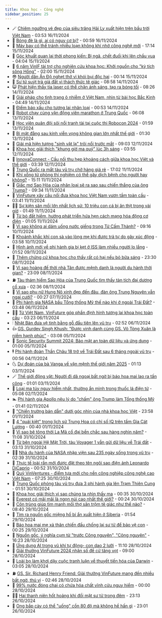 ```yaml
---
title: Khoa học - Công nghệ
sidebar_position: 25
---
```


<!-- dantri-khoa-hoc-cong-nghe:START -->
- 🪄 [Chiêm ngưỡng vẻ đẹp của siêu trăng Hải Ly xuất hiện trên bầu trời Việt Nam](https://dantri.com.vn/khoa-hoc-cong-nghe/chiem-nguong-ve-dep-cua-sieu-trang-hai-ly-xuat-hien-tren-bau-troi-viet-nam-20241116082844033.htm) - 03:53 16/11/2024
- 🤭 [Bóng đè là gì, ai có nguy cơ bị?](https://dantri.com.vn/khoa-hoc-cong-nghe/bong-de-la-gi-ai-co-nguy-co-bi-20241115114009381.htm) - 00:59 16/11/2024
- 🐻 [Máy bay có thể tránh nhiễu loạn không khí nhờ công nghệ mới](https://dantri.com.vn/khoa-hoc-cong-nghe/may-bay-co-the-tranh-nhieu-loan-khong-khi-nho-cong-nghe-moi-20241115124758278.htm) - 17:14 15/11/2024
- 🥰 [Góc khuất quan lại thời phong kiến: Bị ngã, chết đuối khi lên chầu vua](https://dantri.com.vn/khoa-hoc-cong-nghe/goc-khuat-quan-lai-thoi-phong-kien-bi-nga-chet-duoi-khi-len-chau-vua-20241115105401847.htm) - 04:04 15/11/2024
- 🥳 [6 năm VinIF tài trợ cho nghiên cứu khoa học: Khởi nguồn cho &quot;kỳ tích sông Hồng&quot;](https://dantri.com.vn/khoa-hoc-cong-nghe/6-nam-vinif-tai-tro-cho-nghien-cuu-khoa-hoc-khoi-nguon-cho-ky-tich-song-hong-20241114104807196.htm) - 02:00 15/11/2024
- 😎 [Người dân Ấn Độ nghẹt thở vì khói bụi độc hại](https://dantri.com.vn/khoa-hoc-cong-nghe/nguoi-dan-an-do-nghet-tho-vi-khoi-bui-doc-hai-20241115032056811.htm) - 00:14 15/11/2024
- 🎡 [Sư tử suýt trả giá đắt vì thách thức tê giác](https://dantri.com.vn/khoa-hoc-cong-nghe/su-tu-suyt-tra-gia-dat-vi-thach-thuc-te-giac-20241114154616218.htm) - 08:58 14/11/2024
- 😺 [Phát hiện thấy tia laser có thể chặn ánh sáng, tạo ra bóng tối](https://dantri.com.vn/khoa-hoc-cong-nghe/phat-hien-thay-tia-laser-co-the-chan-anh-sang-tao-ra-bong-toi-20241114151535432.htm) - 08:26 14/11/2024
- 🌋 [Giải pháp cho tình trạng ô nhiễm ở Việt Nam, nhìn từ bài học Bắc Kinh](https://dantri.com.vn/khoa-hoc-cong-nghe/giai-phap-cho-tinh-trang-o-nhiem-o-viet-nam-nhin-tu-bai-hoc-bac-kinh-20241114113930477.htm) - 04:49 14/11/2024
- 💯 [Điềm báo xấu cho tương lai nhân loại](https://dantri.com.vn/khoa-hoc-cong-nghe/diem-bao-xau-cho-tuong-lai-nhan-loai-20241114073915917.htm) - 00:53 14/11/2024
- 🚦 [Robot chạy cùng vận động viên marathon ở Trung Quốc](https://dantri.com.vn/khoa-hoc-cong-nghe/robot-chay-cung-van-dong-vien-marathon-o-trung-quoc-20241113115220025.htm) - 06:08 13/11/2024
- 💼 [Học viên quân đội sôi nổi tranh tài tại cuộc thi Robocon 2024](https://dantri.com.vn/khoa-hoc-cong-nghe/hoc-vien-quan-doi-soi-noi-tranh-tai-tai-cuoc-thi-robocon-2024-20241109033850765.htm) - 01:59 13/11/2024
- 🐘 [Bí mật đằng sau kính viễn vọng không gian lớn nhất thế giới](https://dantri.com.vn/khoa-hoc-cong-nghe/bi-mat-dang-sau-kinh-vien-vong-khong-gian-lon-nhat-the-gioi-20241113081116886.htm) - 01:30 13/11/2024
- 🤗 [Giải mã hiện tượng &quot;sinh vật lạ&quot; trôi nổi trước mắt](https://dantri.com.vn/khoa-hoc-cong-nghe/giai-ma-hien-tuong-sinh-vat-la-troi-noi-truoc-mat-20241112153931797.htm) - 09:03 12/11/2024
- 🎃 [Khoa học giải thích &quot;khung giờ ma quỷ&quot; lúc 3h sáng](https://dantri.com.vn/khoa-hoc-cong-nghe/khoa-hoc-giai-thich-khung-gio-ma-quy-luc-3h-sang-20241112100932519.htm) - 03:55 12/11/2024
- 🚀 [InnovaConnect - Cầu nối thu hẹp khoảng cách giữa khoa học Việt và thế giới](https://dantri.com.vn/khoa-hoc-cong-nghe/innovaconnect-cau-noi-thu-hep-khoang-cach-giua-khoa-hoc-viet-va-the-gioi-20241112103212345.htm) - 03:39 12/11/2024
- 📝 [Trung Quốc ra mắt tàu vũ trụ chở hàng giá rẻ](https://dantri.com.vn/khoa-hoc-cong-nghe/trung-quoc-ra-mat-tau-vu-tru-cho-hang-gia-re-20241111142351272.htm) - 17:02 11/11/2024
- 🐎 [Khỉ xổng từ phòng thí nghiệm có thể gây dịch bệnh cho người hay không?](https://dantri.com.vn/khoa-hoc-cong-nghe/khi-xong-tu-phong-thi-nghiem-co-the-gay-dich-benh-cho-nguoi-hay-khong-20241111150656093.htm) - 15:11 11/11/2024
- 🌊 [Giấc mơ Sao Hỏa của nhân loại sẽ ra sao sau chiến thắng của ông Trump?](https://dantri.com.vn/khoa-hoc-cong-nghe/giac-mo-sao-hoa-cua-nhan-loai-se-ra-sao-sau-chien-thang-cua-ong-trump-20241111111952955.htm) - 09:34 11/11/2024
- 🙉 [VinFuture xây cầu nối đưa khoa học Việt Nam vươn tầm toàn cầu](https://dantri.com.vn/khoa-hoc-cong-nghe/vinfuture-xay-cau-noi-dua-khoa-hoc-viet-nam-vuon-tam-toan-cau-20241111103017996.htm) - 03:41 11/11/2024
- 👨‍🏫 [Sự kiện săn mồi lớn nhất lịch sử: 10 triệu con cá bị ăn thịt trong vài giờ](https://dantri.com.vn/khoa-hoc-cong-nghe/su-kien-san-moi-lon-nhat-lich-su-10-trieu-con-ca-bi-an-thit-trong-vai-gio-20241111083348388.htm) - 01:49 11/11/2024
- 👀 [Từ bỏ đất hiếm, hướng phát triển hứa hẹn cách mạng hóa động cơ điện](https://dantri.com.vn/khoa-hoc-cong-nghe/tu-bo-dat-hiem-huong-phat-trien-hua-hen-cach-mang-hoa-dong-co-dien-20241110174746483.htm) - 01:05 11/11/2024
- 🐲 [Vì sao không ai dám uống nước giếng trong Tử Cấm Thành?](https://dantri.com.vn/khoa-hoc-cong-nghe/vi-sao-khong-ai-dam-uong-nuoc-gieng-trong-tu-cam-thanh-20241110045958787.htm) - 09:16 10/11/2024
- 🐲 [Khoảnh khắc khỉ con sà vào lòng mẹ khi được trả tự do gây xúc động](https://dantri.com.vn/khoa-hoc-cong-nghe/khoanh-khac-khi-con-sa-vao-long-me-khi-duoc-tra-tu-do-gay-xuc-dong-20241110040211412.htm) - 03:58 10/11/2024
- 🦍 [Hình ảnh mới về phi hành gia bị kẹt ở ISS làm nhiều người lo lắng](https://dantri.com.vn/khoa-hoc-cong-nghe/hinh-anh-moi-ve-phi-hanh-gia-bi-ket-o-iss-lam-nhieu-nguoi-lo-lang-20241108161016204.htm) - 01:52 09/11/2024
- 🌊 [Thêm chứng cứ khoa học cho thấy rất có hại nếu bỏ bữa sáng](https://dantri.com.vn/khoa-hoc-cong-nghe/them-chung-cu-khoa-hoc-cho-thay-rat-co-hai-neu-bo-bua-sang-20241108074839738.htm) - 23:30 08/11/2024
- 🤩 [Vì sao hoàng đế thời nhà Tân được mệnh danh là người du hành thời gian?](https://dantri.com.vn/khoa-hoc-cong-nghe/vi-sao-hoang-de-thoi-nha-tan-duoc-menh-danh-la-nguoi-du-hanh-thoi-gian-20241107073928358.htm) - 23:09 08/11/2024
- ⛽️ [Tàu thám hiểm Sao Hỏa của Trung Quốc tìm thấy tàn tích đại dương cổ xưa](https://dantri.com.vn/khoa-hoc-cong-nghe/tau-tham-hiem-sao-hoa-cua-trung-quoc-tim-thay-tan-tich-dai-duong-co-xua-20241108090743251.htm) - 02:36 08/11/2024
- 🫶 [Vì sao phụ nữ Hung Nô xinh đẹp đến đâu, đàn ông Trung Nguyên vẫn ngại cưới?](https://dantri.com.vn/khoa-hoc-cong-nghe/vi-sao-phu-nu-hung-no-xinh-dep-den-dau-dan-ong-trung-nguyen-van-ngai-cuoi-20241105074956318.htm) - 00:27 07/11/2024
- 🙉 [Phi hành gia NASA bầu Tổng thống Mỹ thế nào khi ở ngoài Trái Đất?](https://dantri.com.vn/khoa-hoc-cong-nghe/phi-hanh-gia-nasa-bau-tong-thong-my-the-nao-khi-o-ngoai-trai-dat-20241105114600937.htm) - 03:48 06/11/2024
- 👨‍🏫 [Từ Việt Nam, VinFuture góp phần định hình tương lai khoa học toàn cầu](https://dantri.com.vn/khoa-hoc-cong-nghe/tu-viet-nam-vinfuture-gop-phan-dinh-hinh-tuong-lai-khoa-hoc-toan-cau-20241106101448177.htm) - 03:23 06/11/2024
- 🕯 [Nhật Bản đưa vệ tinh bằng gỗ đầu tiên lên vũ trụ](https://dantri.com.vn/khoa-hoc-cong-nghe/nhat-ban-dua-ve-tinh-bang-go-dau-tien-len-vu-tru-20241106083022469.htm) - 02:52 06/11/2024
- 👍 [GS. Gurdev Singh Khush: &quot;Được vinh danh cùng GS. Võ Tòng Xuân là niềm hạnh phúc&quot;](https://dantri.com.vn/khoa-hoc-cong-nghe/gs-gurdev-singh-khush-duoc-vinh-danh-cung-gs-vo-tong-xuan-la-niem-hanh-phuc-20241105095800450.htm) - 03:08 05/11/2024
- 🧠 [Sonic Security Summit 2024: Bảo mật an toàn dữ liệu và ứng dụng](https://dantri.com.vn/khoa-hoc-cong-nghe/sonic-security-summit-2024-bao-mat-an-toan-du-lieu-va-ung-dung-20241101180409725.htm) - 01:00 05/11/2024
- 🕴 [Phi hành đoàn Thần Châu 18 trở về Trái Đất sau 6 tháng ngoài vũ trụ](https://dantri.com.vn/khoa-hoc-cong-nghe/phi-hanh-doan-than-chau-18-tro-ve-trai-dat-sau-6-thang-ngoai-vu-tru-20241104074113478.htm) - 00:56 04/11/2024
- 🌜 [Dự đoán của bà Vanga về vận mệnh thế giới năm 2025](https://dantri.com.vn/khoa-hoc-cong-nghe/du-doan-cua-ba-vanga-ve-van-menh-the-gioi-nam-2025-20241102231150322.htm) - 01:13 03/11/2024
- 🪄 [Thế giới động vật: Người đi dã ngoại bất ngờ bị báo hoa mai lao ra tấn công](https://dantri.com.vn/khoa-hoc-cong-nghe/the-gioi-dong-vat-nguoi-di-da-ngoai-bat-ngo-bi-bao-hoa-mai-lao-ra-tan-cong-20241103012405138.htm) - 01:01 03/11/2024
- 🎃 [Loại ma túy nguy hiểm nhất, thường ẩn mình trong thuốc lá điện tử](https://dantri.com.vn/khoa-hoc-cong-nghe/loai-ma-tuy-nguy-hiem-nhat-thuong-an-minh-trong-thuoc-la-dien-tu-20241101072351689.htm) - 05:08 02/11/2024
- 🏊 [Phi hành gia Apollo nêu lý do &quot;chấm&quot; ông Trump làm Tổng thống Mỹ](https://dantri.com.vn/khoa-hoc-cong-nghe/phi-hanh-gia-apollo-neu-ly-do-cham-ong-trump-lam-tong-thong-my-20241102083351585.htm) - 01:41 02/11/2024
- 🔭 [&quot;Chiến trường bán dẫn&quot; dưới góc nhìn của nhà khoa học Việt](https://dantri.com.vn/khoa-hoc-cong-nghe/chien-truong-ban-dan-duoi-goc-nhin-cua-nha-khoa-hoc-viet-20241102115936856.htm) - 23:58 01/11/2024
- 🤭 [4 &quot;quái kiệt&quot; trong lịch sử Trung Hoa có chỉ số IQ trên tầm Gia Cát Lượng](https://dantri.com.vn/khoa-hoc-cong-nghe/4-quai-kiet-trong-lich-su-trung-hoa-co-chi-so-iq-tren-tam-gia-cat-luong-20241101054714328.htm) - 00:40 01/11/2024
- 📝 [Vì sao bê tông thời La Mã cổ đại bền chắc sau hàng nghìn năm?](https://dantri.com.vn/khoa-hoc-cong-nghe/vi-sao-be-tong-thoi-la-ma-co-dai-ben-chac-sau-hang-nghin-nam-20241031115604906.htm) - 11:08 31/10/2024
- 🌋 [Từ bên ngoài Hệ Mặt Trời, tàu Voyager 1 vẫn gửi dữ liệu về Trái đất](https://dantri.com.vn/khoa-hoc-cong-nghe/tu-ben-ngoai-he-mat-troi-tau-voyager-1-van-gui-du-lieu-ve-trai-dat-20241031095646144.htm) - 03:13 31/10/2024
- 🧑‍🏫 [Nhà du hành của NASA nhập viện sau 235 ngày sống trong vũ trụ](https://dantri.com.vn/khoa-hoc-cong-nghe/nha-du-hanh-cua-nasa-nhap-vien-sau-235-ngay-song-trong-vu-tru-20241031092915298.htm) - 02:39 31/10/2024
- 👀 [Thực tế loài rắn mới được đặt theo tên ngôi sao điện ảnh Leonardo DiCaprio](https://dantri.com.vn/khoa-hoc-cong-nghe/thuc-te-loai-ran-moi-duoc-dat-theo-ten-ngoi-sao-dien-anh-leonardo-dicaprio-20241030132427827.htm) - 00:52 31/10/2024
- 🗽 [Quỹ VinVentures - điểm tựa mới cho nền công nghiệp công nghệ cao Việt Nam](https://dantri.com.vn/khoa-hoc-cong-nghe/quy-vinventures-diem-tua-moi-cho-nen-cong-nghiep-cong-nghe-cao-viet-nam-20241030142040505.htm) - 07:25 30/10/2024
- 🦩 [Trung Quốc phóng tàu vũ trụ đưa 3 phi hành gia lên Trạm Thiên Cung](https://dantri.com.vn/khoa-hoc-cong-nghe/trung-quoc-phong-tau-vu-tru-dua-3-phi-hanh-gia-len-tram-thien-cung-20241030074017088.htm) - 01:51 30/10/2024
- 🦍 [Khoa học giải thích vì sao chúng ta nhìn thấy ma](https://dantri.com.vn/khoa-hoc-cong-nghe/khoa-hoc-giai-thich-vi-sao-chung-ta-nhin-thay-ma-20241029174223581.htm) - 00:35 30/10/2024
- 🤖 [Everest có mãi mãi là ngọn núi cao nhất thế giới?](https://dantri.com.vn/khoa-hoc-cong-nghe/everest-co-mai-mai-la-ngon-nui-cao-nhat-the-gioi-20241030000513145.htm) - 00:24 30/10/2024
- 🔭 [Côn trùng giúp tìm manh mối thợ săn trộm tê giác như thế nào?](https://dantri.com.vn/khoa-hoc-cong-nghe/con-trung-giup-tim-manh-moi-tho-san-trom-te-giac-nhu-the-nao-20241029152905632.htm) - 08:40 29/10/2024
- 👺 [Tìm ra nguồn gốc miệng hố bí ẩn xuất hiện ở Siberia](https://dantri.com.vn/khoa-hoc-cong-nghe/tim-ra-nguon-goc-mieng-ho-bi-an-xuat-hien-o-siberia-20241029081209802.htm) - 01:54 29/10/2024
- 🤖 [Báo hoa mai mẹ xả thân chiến đấu chống lại sư tử để bảo vệ con](https://dantri.com.vn/khoa-hoc-cong-nghe/bao-hoa-mai-me-xa-than-chien-dau-chong-lai-su-tu-de-bao-ve-con-20241028160151238.htm) - 00:25 29/10/2024
- 🌮 [Nguồn gốc, ý nghĩa cụm từ &quot;trước Công nguyên&quot;, &quot;Công nguyên&quot;](https://dantri.com.vn/khoa-hoc-cong-nghe/nguon-goc-y-nghia-cum-tu-truoc-cong-nguyen-cong-nguyen-20241028161428745.htm) - 16:23 28/10/2024
- 💼 [Ứng dụng AI trong vũ khí tự động- con dao 2 lưỡi](https://dantri.com.vn/khoa-hoc-cong-nghe/ung-dung-ai-trong-vu-khi-tu-dong-con-dao-2-luoi-20241028163512585.htm) - 11:10 28/10/2024
- 🎃 [Giải thưởng VinFuture 2024 nhận số đề cử tăng vọt](https://dantri.com.vn/khoa-hoc-cong-nghe/giai-thuong-vinfuture-2024-nhan-so-de-cu-tang-vot-20241028143050808.htm) - 09:00 28/10/2024
- 💫 [Loài bọ làm khơi dậy cuộc tranh luận về thuyết tiến hóa của Darwin](https://dantri.com.vn/khoa-hoc-cong-nghe/loai-bo-lam-khoi-day-cuoc-tranh-luan-ve-thuyet-tien-hoa-cua-darwin-20241028090103852.htm) - 03:05 28/10/2024
- ⛽️ [GS. Sir. Richard Henry Friend: Giải thưởng VinFuture mang đến nhiều bất ngờ, thú vị](https://dantri.com.vn/khoa-hoc-cong-nghe/gs-sir-richard-henry-friend-giai-thuong-vinfuture-mang-den-nhieu-bat-ngo-thu-vi-20241028093622232.htm) - 02:46 28/10/2024
- 💼 [99% nước đóng chai có chứa hóa chất vĩnh cửu nguy hiểm](https://dantri.com.vn/khoa-hoc-cong-nghe/99-nuoc-dong-chai-co-chua-hoa-chat-vinh-cuu-nguy-hiem-20241027233521122.htm) - 00:00 28/10/2024
- 🧑‍💻 [Hai thanh niên hốt hoảng khi đối mặt sư tử trong đêm](https://dantri.com.vn/khoa-hoc-cong-nghe/hai-thanh-nien-hot-hoang-khi-doi-mat-su-tu-trong-dem-20241026221255534.htm) - 23:13 26/10/2024
- 🧰 [Ong bắp cày có thể &quot;uống&quot; cồn 80 độ mà không hề hấn gì](https://dantri.com.vn/khoa-hoc-cong-nghe/ong-bap-cay-co-the-uong-con-80-do-ma-khong-he-han-gi-20241027043246731.htm) - 23:01 26/10/2024<!-- dantri-khoa-hoc-cong-nghe:END -->
